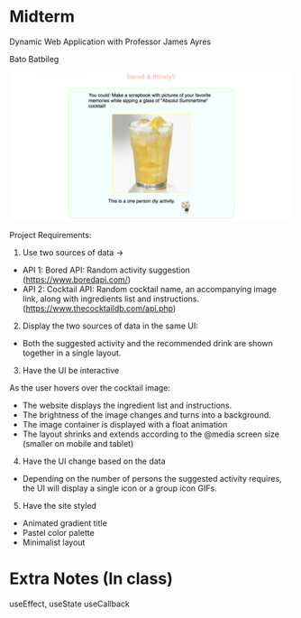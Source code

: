 # Midterm

Dynamic Web Application with Professor James Ayres

Bato Batbileg

![screenshot](https://github.com/batoxpr/idm-midterm/blob/main/screenshots/desktop1.png?raw=true)

Project Requirements:
1) Use two sources of data ->
- API 1: Bored API: Random activity suggestion (https://www.boredapi.com/)
- API 2: Cocktail API: Random cocktail name, an accompanying image link, along with ingredients list and instructions. (https://www.thecocktaildb.com/api.php)

2) Display the two sources of data in the same UI:
   
- Both the suggested activity and the recommended drink are shown together in a single layout.


3) Have the UI be interactive

As the user hovers over the cocktail image:
- The website displays the ingredient list and instructions.
- The brightness of the image changes and turns into a background.
- The image container is displayed with a float animation
- The layout shrinks and extends according to the @media screen size (smaller on mobile and tablet)


4) Have the UI change based on the data
   
- Depending on the number of persons the suggested activity requires, the UI will display a single icon or a group icon GIFs.

5) Have the site styled
- Animated gradient title
- Pastel color palette
- Minimalist layout


# Extra Notes (In class)

useEffect,
useState
useCallback
